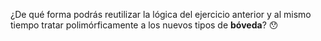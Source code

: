 ¿De qué forma podrás reutilizar la lógica del ejercicio anterior y al mismo tiempo tratar polimórficamente a los nuevos tipos de **bóveda**?  :hushed: